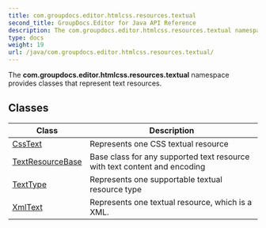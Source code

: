 ```yaml
---
title: com.groupdocs.editor.htmlcss.resources.textual
second_title: GroupDocs.Editor for Java API Reference
description: The com.groupdocs.editor.htmlcss.resources.textual namespace provides classes that represent text resources.
type: docs
weight: 19
url: /java/com.groupdocs.editor.htmlcss.resources.textual/
---
```


The **com.groupdocs.editor.htmlcss.resources.textual** namespace provides classes that represent text resources.


## Classes

| Class | Description |
| --- | --- |
| [CssText](../com.groupdocs.editor.htmlcss.resources.textual/csstext) | Represents one CSS textual resource |
| [TextResourceBase](../com.groupdocs.editor.htmlcss.resources.textual/textresourcebase) | Base class for any supported text resource with text content and encoding |
| [TextType](../com.groupdocs.editor.htmlcss.resources.textual/texttype) | Represents one supportable textual resource type |
| [XmlText](../com.groupdocs.editor.htmlcss.resources.textual/xmltext) | Represents one textual resource, which is a XML. |
